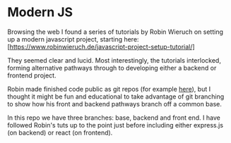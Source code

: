 # Modern JS

Browsing the web I found a series of tutorials by Robin Wieruch on setting up a modern javascript project, starting here: [https://www.robinwieruch.de/javascript-project-setup-tutorial/]

They seemed clear and lucid. Most interestingly, the tutorials interlocked, forming alternative pathways through to developing either a backend or frontend project.

Robin made finished code public as git repos (for example [here](https://github.com/rwieruch/minimal-webpack-babel-setup)), but I thought it might be fun and educational to take advantage of git branching to show how his front and backend pathways branch off a common base.

In this repo we have three branches: base, backend and front end. I have followed Robin's tuts up to the point just before including either express.js (on backend) or react (on frontend).

